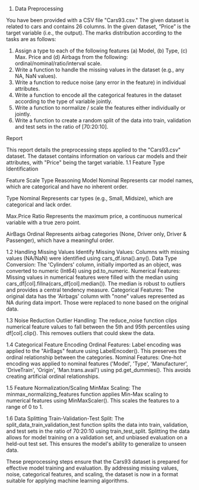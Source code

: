 1. Data Preprocessing

You have been provided with a CSV file "Cars93.csv." The given dataset is related to cars and 
contains 26 columns. In the given dataset, “Price” is the target variable (i.e., the output). The 
marks distribution according to the tasks are as follows: 
1. Assign a type to each of the following features (a) Model, (b) Type, (c) Max. Price and 
(d) Airbags from the following: ordinal/nominal/ratio/interval scale. 
2. Write a function to handle the missing values in the dataset (e.g., any NA, NaN values). 
3. Write a function to reduce noise (any error in the feature) in individual attributes. 
4. Write a function to encode all the categorical features in the dataset according to the 
type of variable jointly. 
5. Write a function to normalize / scale the features either individually or jointly. 
6. Write a function to create a random split of the data into train, validation and test sets in 
the ratio of [70:20:10].

Report

This report details the preprocessing steps applied to the "Cars93.csv" dataset. The dataset contains information on various car models and their attributes, with "Price" being the target variable.
1.1 Feature Type Identification

Feature	Scale Type	Reasoning
Model	Nominal	Represents car model names, which are categorical and have no inherent order.

Type	Nominal	Represents car types (e.g., Small, Midsize), which are categorical and lack order.

Max.Price	Ratio	Represents the maximum price, a continuous numerical variable with a true zero point.

AirBags	Ordinal	Represents airbag categories (None, Driver only, Driver & Passenger), which have a meaningful order.

	
1.2 Handling Missing Values
Identify Missing Values: Columns with missing values (NA/NaN) were identified using cars_df.isna().any().
Data Type Conversion: The 'Cylinders' column, initially imported as an object, was converted to numeric (Int64) using pd.to_numeric.
Numerical Features: Missing values in numerical features were filled with the median using cars_df[col].fillna(cars_df[col].median()). The median is robust to outliers and provides a central tendency measure.
Categorical Features: The original data has the 'Airbags' column with "none" values represented as NA during data import. Those were replaced to none based on the original data.

1.3 Noise Reduction
Outlier Handling: The reduce_noise function clips numerical feature values to fall between the 5th and 95th percentiles using df[col].clip(). This removes outliers that could skew the data.

1.4 Categorical Feature Encoding
Ordinal Features: Label encoding was applied to the "AirBags" feature using LabelEncoder(). This preserves the ordinal relationship between the categories.
Nominal Features: One-hot encoding was applied to nominal features ('Model', 'Type', 'Manufacturer', 'DriveTrain', 'Origin', 'Man.trans.avail') using pd.get_dummies(). This avoids creating artificial ordinal relationships.

1.5 Feature Normalization/Scaling
MinMax Scaling: The minmax_normalizing_features function applies Min-Max scaling to numerical features using MinMaxScaler(). This scales the features to a range of 0 to 1.

1.6 Data Splitting
Train-Validation-Test Split: The split_data_train_validation_test function splits the data into train, validation, and test sets in the ratio of 70:20:10 using train_test_split.
Splitting the data allows for model training on a validation set, and unbiased evaluation on a held-out test set. This ensures the model's ability to generalize to unseen data.

These preprocessing steps ensure that the Cars93 dataset is prepared for effective model training and evaluation. By addressing missing values, noise, categorical features, and scaling, the dataset is now in a format suitable for applying machine learning algorithms.
